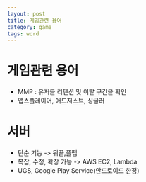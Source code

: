 ```yaml
---
layout: post
title: 게임관련 용어
category: game
tags: word
---
```

# 게임관련 용어
* MMP : 유저들 리텐션 및 이탈 구간을 확인
* 앱스플레이어, 애드저스트, 싱귤러

# 서버
* 단순 기능 -> 뒤끝,플팹
* 복잡, 수정, 확장 가능 -> AWS EC2, Lambda
* UGS, Google Play Service(안드로이드 한정)